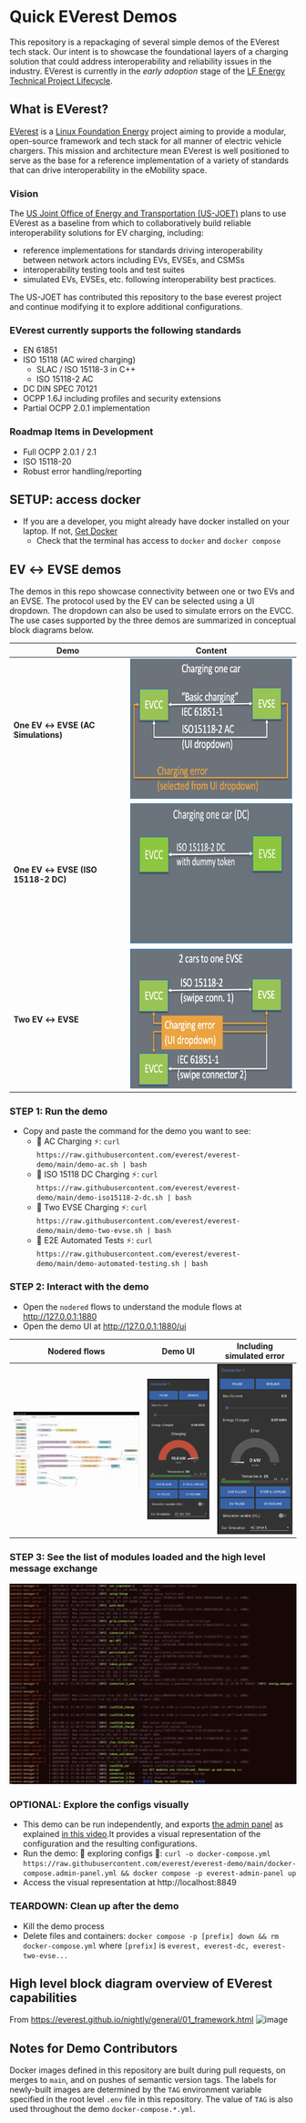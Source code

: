 # Quick EVerest Demos

This repository is a repackaging of several simple demos of the EVerest tech stack. Our intent is to showcase the foundational layers of a charging solution that could address interoperability and reliability issues in the industry. EVerest is currently in the _early adoption_ stage of the [LF Energy Technical Project Lifecycle](https://wiki.lfenergy.org/display/HOME/Technical+Project+Lifecycle).

## What is EVerest?
[EVerest](https://lfenergy.org/projects/everest/) is a [Linux Foundation Energy](https://lfenergy.org/) project aiming to provide a modular, open-source framework and tech stack for all manner of electric vehicle chargers. This mission and architecture mean EVerest is well positioned to serve as the base for a reference implementation of a variety of standards that can drive interoperability in the eMobility space.

### Vision
The [US Joint Office of Energy and Transportation (US-JOET)](https://driveelectric.gov/) plans to use EVerest as a baseline from which to collaboratively build reliable interoperability solutions for EV charging, including:
- reference implementations for standards driving interoperability between network actors including EVs, EVSEs, and CSMSs
- interoperability testing tools and test suites
- simulated EVs, EVSEs, etc. following interoperability best practices.

The US-JOET has contributed this repository to the base everest project and continue modifying it to explore additional configurations.

### EVerest currently supports the following standards
- EN 61851
- ISO 15118 (AC wired charging)
    - SLAC / ISO 15118-3 in C++
    - ISO 15118-2 AC
- DC DIN SPEC 70121
- OCPP 1.6J including profiles and security extensions
- Partial OCPP 2.0.1 implementation
    
### Roadmap Items in Development
- Full OCPP 2.0.1 / 2.1
- ISO 15118-20
- Robust error handling/reporting

## SETUP: access docker

- If you are a developer, you might already have docker installed on your laptop. If not, [Get Docker](https://docs.docker.com/get-docker/)
    - Check that the terminal has access to `docker` and `docker compose`
 
## EV ↔ EVSE demos

The demos in this repo showcase connectivity between one or two EVs and an EVSE.
The protocol used by the EV can be selected using a UI dropdown. The dropdown can also be used to simulate errors on the EVCC.
The use cases supported by the three demos are summarized in conceptual block diagrams below.

| Demo | Content |
| ---- |:-------:|
| **One EV ↔ EVSE (AC Simulations)** | <img src="img/one_ev_one_evse.png" width="400" height="246"> |
| **One EV ↔ EVSE (ISO 15118-2 DC)** | <img src="img/one_ev_one_evse_iso15118-2_dc.png" width="400" height="246"> |
| **Two EV ↔ EVSE** | <img src="img/two_ev_one_evse.png" width="400" height="246"> |

### STEP 1: Run the demo
- Copy and paste the command for the demo you want to see:
    - 🚨 AC Charging ⚡: `curl https://raw.githubusercontent.com/everest/everest-demo/main/demo-ac.sh | bash`
    - 🚨 ISO 15118 DC Charging ⚡: `curl https://raw.githubusercontent.com/everest/everest-demo/main/demo-iso15118-2-dc.sh | bash`
    - 🚨 Two EVSE Charging ⚡: `curl https://raw.githubusercontent.com/everest/everest-demo/main/demo-two-evse.sh | bash`
    - 🚨 E2E Automated Tests ⚡: `curl https://raw.githubusercontent.com/everest/everest-demo/main/demo-automated-testing.sh | bash`

### STEP 2: Interact with the demo
- Open the `nodered` flows to understand the module flows at http://127.0.0.1:1880
- Open the demo UI at http://127.0.0.1:1880/ui

| Nodered flows | Demo UI | Including simulated error |
 |-------|--------|------|
 | ![nodered flows](img/node-red-example.png) | ![demo UI](img/charging-ui.png) | ![including simulated error](img/including-simulated-error.png) |
 

### STEP 3: See the list of modules loaded and the high level message exchange
![Simple AC charging station log screenshot](img/simple_ac_charging_station.png)

### OPTIONAL: Explore the configs visually
- This demo can be run independently, and exports [the admin panel](https://everest.github.io/nightly/general/03_quick_start_guide.html#admin-panel-and-simulations) as explained [in this video](https://youtu.be/OJ6kjHRPkyY?t=904).It provides a visual representation of the configuration and the resulting configurations.
- Run the demo: 💄 exploring configs 🔧: `curl -o docker-compose.yml https://raw.githubusercontent.com/everest/everest-demo/main/docker-compose.admin-panel.yml && docker compose -p everest-admin-panel up`
- Access the visual representation at http://localhost:8849

### TEARDOWN: Clean up after the demo
- Kill the demo process
- Delete files and containers: `docker compose -p [prefix] down && rm docker-compose.yml`
where `[prefix]` is `everest, everest-dc, everest-two-evse...`

## High level block diagram overview of EVerest capabilities
From https://everest.github.io/nightly/general/01_framework.html
![image](https://everest.github.io/nightly/_images/quick-start-high-level-1.png)

## Notes for Demo Contributors
Docker images defined in this repository are built during pull requests, on merges to `main`, and on pushes of semantic version tags. The labels for newly-built images are determined by the `TAG` environment variable specified in the root level `.env` file in this repository. The value of `TAG` is also used throughout the demo `docker-compose.*.yml`.
